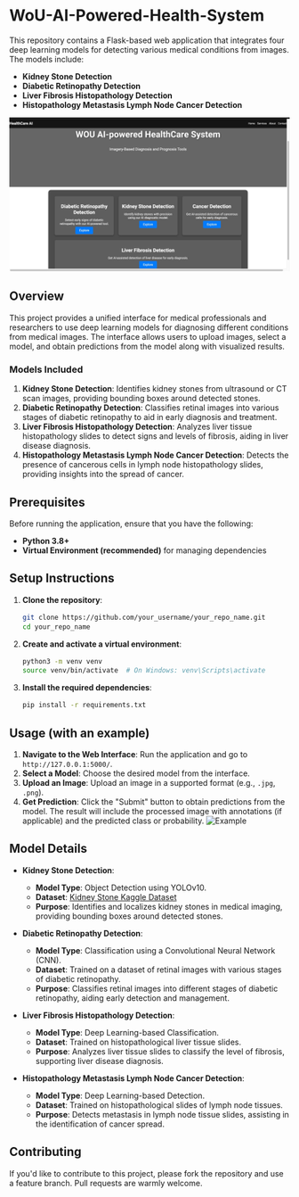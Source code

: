# WoU-AI-Powered-Health-System

This repository contains a Flask-based web application that integrates four deep learning models for detecting various medical conditions from images. The models include:
- **Kidney Stone Detection**
- **Diabetic Retinopathy Detection**
- **Liver Fibrosis Histopathology Detection**
- **Histopathology Metastasis Lymph Node Cancer Detection**

![Website Interface](screenshots/1.jpg)

## Overview

This project provides a unified interface for medical professionals and researchers to use deep learning models for diagnosing different conditions from medical images. The interface allows users to upload images, select a model, and obtain predictions from the model along with visualized results.

### Models Included
1. **Kidney Stone Detection**: Identifies kidney stones from ultrasound or CT scan images, providing bounding boxes around detected stones.
2. **Diabetic Retinopathy Detection**: Classifies retinal images into various stages of diabetic retinopathy to aid in early diagnosis and treatment.
3. **Liver Fibrosis Histopathology Detection**: Analyzes liver tissue histopathology slides to detect signs and levels of fibrosis, aiding in liver disease diagnosis.
4. **Histopathology Metastasis Lymph Node Cancer Detection**: Detects the presence of cancerous cells in lymph node histopathology slides, providing insights into the spread of cancer.

## Prerequisites

Before running the application, ensure that you have the following:
- **Python 3.8+**
- **Virtual Environment (recommended)** for managing dependencies

## Setup Instructions

1. **Clone the repository**:
   ```bash
   git clone https://github.com/your_username/your_repo_name.git
   cd your_repo_name

2. **Create and activate a virtual environment**:
   ```bash
   python3 -m venv venv
   source venv/bin/activate  # On Windows: venv\Scripts\activate

3. **Install the required dependencies**:
   ```bash
   pip install -r requirements.txt


## Usage (with an example)

1. **Navigate to the Web Interface**: Run the application and go to `http://127.0.0.1:5000/`.
2. **Select a Model**: Choose the desired model from the interface.
3. **Upload an Image**: Upload an image in a supported format (e.g., `.jpg`, `.png`).
4. **Get Prediction**: Click the "Submit" button to obtain predictions from the model. The result will include the processed image with annotations (if applicable) and the predicted class or probability.
![Example](screenshots/example.jpg)

## Model Details

- **Kidney Stone Detection**: 
  - **Model Type**: Object Detection using YOLOv10.
  - **Dataset**: [Kidney Stone Kaggle Dataset](https://www.kaggle.com/datasets/safurahajiheidari/kidney-stone-images/data)
  - **Purpose**: Identifies and localizes kidney stones in medical imaging, providing bounding boxes around detected stones. 

- **Diabetic Retinopathy Detection**: 
  - **Model Type**: Classification using a Convolutional Neural Network (CNN).
  - **Dataset**: Trained on a dataset of retinal images with various stages of diabetic retinopathy. 
  - **Purpose**: Classifies retinal images into different stages of diabetic retinopathy, aiding early detection and management. 

- **Liver Fibrosis Histopathology Detection**: 
  - **Model Type**: Deep Learning-based Classification.
  - **Dataset**: Trained on histopathological liver tissue slides.
  - **Purpose**: Analyzes liver tissue slides to classify the level of fibrosis, supporting liver disease diagnosis.

- **Histopathology Metastasis Lymph Node Cancer Detection**: 
  - **Model Type**: Deep Learning-based Detection.
  - **Dataset**: Trained on histopathological slides of lymph node tissues.
  - **Purpose**: Detects metastasis in lymph node tissue slides, assisting in the identification of cancer spread.


## Contributing

If you'd like to contribute to this project, please fork the repository and use a feature branch. Pull requests are warmly welcome.




